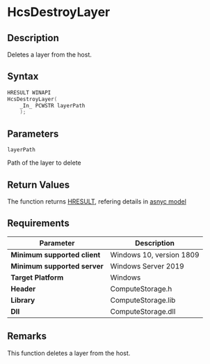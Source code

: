 # HcsDestroyLayer

## Description

Deletes a layer from the host.

## Syntax

```cpp
HRESULT WINAPI
HcsDestroyLayer(
    _In_ PCWSTR layerPath
    );
```

## Parameters

`layerPath`

Path of the layer to delete

## Return Values

The function returns [HRESULT](./HCSHResult.md), refering details in [asnyc model](./../AsyncModel.md#HcsOperationResult)

## Requirements

|Parameter     |Description|
|---|---|
| **Minimum supported client** | Windows 10, version 1809 |
| **Minimum supported server** | Windows Server 2019 |
| **Target Platform** | Windows |
| **Header** | ComputeStorage.h |
| **Library** | ComputeStorage.lib |
| **Dll** | ComputeStorage.dll |

## Remarks

This function deletes a layer from the host.
